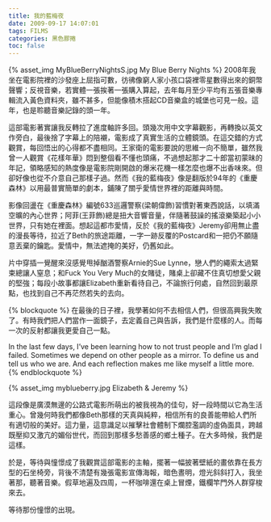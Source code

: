 ```yaml
---
title: 我的藍梅夜
date: 2009-09-17 14:07:01
tags: FILMS
categories: 黑色膠捲
toc: false
---
```

{% asset_img MyBlueBerryNightsS.jpg My Blue Berry Nights %}
2008年我坐在電影院裡的沙發座上屈指可數，彷彿像窮人家小孩口袋裡零星數得出來的銅幣聲響；反視音樂，若實體一張挨著一張購入算起，去年每月至少平均有五張音樂專輯流入黃色資料夾，雖不甚多，但能像積木搭起CD音樂盒的城堡也可見一般。這年，也是聆聽音樂記錄的頭一年。
<!-- more -->
這部電影著實讓我反轉拉了進度軸許多回。頭幾次用中文字幕觀影，再轉換以英文作旁白，最後捨了字幕上的陪襯，電影成了真實生活的立體鏡頭。在這交錯的方式觀賞，每回悟出的心得都不盡相同。王家衛的電影要說的思維一向不簡單，雖然我曾一人觀賞《花樣年華》悶到整個看不懂也頭痛，不過想起那才二十郎當初蒙昧的年記，領略感知的熱度像是電影院剛開啟的爆米花機一樣怎麼也爆不出香味來。但卻好像也從不介意自己那樣子過。然而《我的藍梅夜》像是翻版於94年的《重慶森林》以用最普實簡單的劇本，鋪陳了關乎愛情世界裡的距離與時間。

影像回盪在《重慶森林》編號633巡邏警察(梁朝偉飾)習慣對著東西說話，以填滿空曠的內心世界；阿菲(王菲飾)總是扭大音響音量，伴隨著鼓譟的搖滾樂築起小小世界，只有她在裡面。想起這都市愛情，反於《我的藍梅夜》Jeremy卻用無止盡的漫長等待，拉近了Beth的旅途距離，一字一跡反覆的Postcard和一把仍不願隨意丟棄的鑰匙。愛情中，無法遮掩的美好，仍舊如此。

片中穿插一覺醒來沒感覺甩掉酗酒警察Arnie的Sue Lynne，戀人們的繩索太過緊束總讓人窒息；和Fuck You Very Much的女賭徒，賭桌上卻藏不住真切想愛父親的堅強；每段小故事都讓Elizabeth重新看待自己，不論旅行何處，自然回到最原點，也找到自己不再茫然若失的去向。



{% blockquote %}
在最後的日子裡，我學著如何不去相信人們，但很高興我失敗了。有時我們把人們當作一面鏡子，去定義自己與告訴，我們是什麼樣的人。而每一次的反射都讓我更愛自己一點。

In the last few days, I’ve been learning how to not trust people and I’m glad I failed. Sometimes we depend on other people as a mirror. To define us and tell us who we are. And each reflection makes me like myself a little more.
{% endblockquote %}

{% asset_img myblueberry.jpg Elizabeth & Jeremy %}

這段像是廣漠無邊的公路式電影所萌出的被我視為的佳句，好一段時間以它為生活重心。曾幾何時我們都像Beth那樣的天真與純粹，相信所有的良善能帶給人們所有適切般的美好。這力量，這意識足以摧擊社會體制下爛腔濫調的虛偽面具，跨越既壓抑又激亢的媚俗世代，而回到那樣多愁善感的鄉土種子。在大多時候，我們是這樣。

於是，等待與憧憬成了我觀賞這部電影的主軸，擺著一幅披著壁紙的畫依靠在長方型的石坐椅旁，背後不清楚有幾張電影宣傳海報，暗色晝明，燈光斜斜打入，我坐著那，聽著音樂。假草地遍及四周，一杯咖啡還在桌上冒煙，鐵欄竿門外人群穿梭來去。

等待那份憧憬的出現。